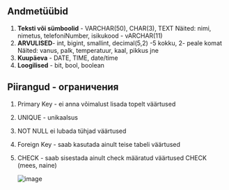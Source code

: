 ## Andmetüübid
1. **Teksti või sümboolid** - VARCHAR(50), CHAR(3), TEXT
Näited: nimi, nimetus, telefoniNumber, isikukood - vARCHAR(11)
2. **ARVULISED**- int, bigint, smallint, decimal(5,2) -5 kokku, 2- peale komat
Näited: vanus, palk, temperatuur, kaal, pikkus jne
3. **Kuupäeva** - DATE, TIME, date/time
4. **Loogilised** - bit, bool, boolean

## Piirangud - ограничения
1. Primary Key - ei anna võimalust lisada topelt väärtused
2. UNIQUE - unikaalsus
3. NOT NULL ei lubada tühjad väärtused
4. Foreign Key - saab kasutada ainult teise tabeli väärtused
5. CHECK - saab sisestada ainult check määratud väärtused CHECK (mees, naine)

   ![image](https://github.com/user-attachments/assets/b56834fe-9801-42b8-b269-acf4960b2d61)

